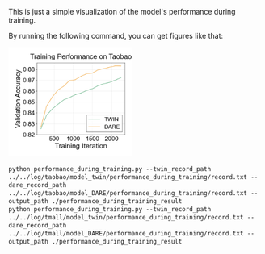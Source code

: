 This is just a simple visualization of the model's performance during training.

By running the following command, you can get figures like that:

<img src="../../figures/result_taobao.png" width="244" height="216" />

```
python performance_during_training.py --twin_record_path ../../log/taobao/model_twin/performance_during_training/record.txt --dare_record_path ../../log/taobao/model_DARE/performance_during_training/record.txt --output_path ./performance_during_training_result
python performance_during_training.py --twin_record_path ../../log/tmall/model_twin/performance_during_training/record.txt --dare_record_path ../../log/tmall/model_DARE/performance_during_training/record.txt --output_path ./performance_during_training_result
```
